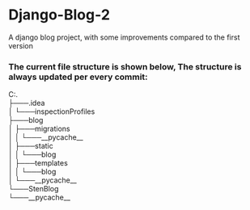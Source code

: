 # Django-Blog-2
A django blog project, with some improvements compared to the first version

<h3> The current file structure is shown below, The structure is always updated per every commit:</h3>
C:.<br />
├───.idea<br />
│   └───inspectionProfiles<br />
├───blog<br />
│   ├───migrations<br />
│   │   └───__pycache__<br />
│   ├───static<br />
│   │   └───blog<br />
│   ├───templates<br />
│   │   └───blog<br />
│   └───__pycache__<br />
└───StenBlog<br />
    └───__pycache__<br />
